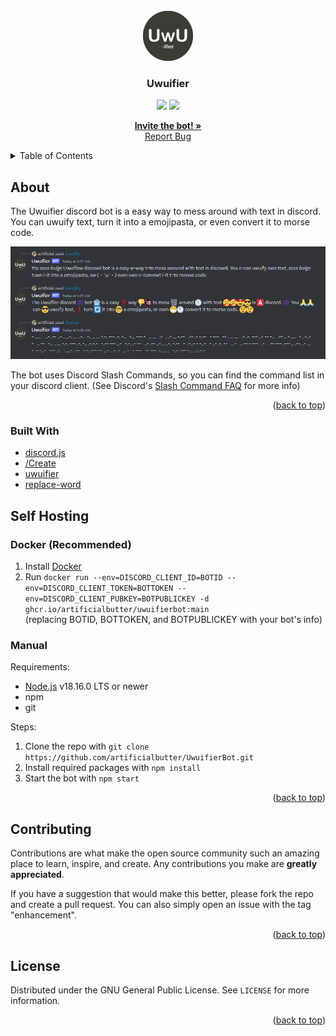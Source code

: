 <div id="top"></div>

<!-- PROJECT LOGO -->
<br />
<div align="center">
  <a href="https://github.com/artificialbutter/UwuifierBot">
    <img src="icon.png" alt="Icon" width="80" height="80">
  </a>

  <h3 align="center">Uwuifier</h3>
  <img src='https://img.shields.io/github/license/artificialbutter/UwuifierBot?style=flat-square'>
  <img src='https://img.shields.io/github/commit-activity/m/artificialbutter/UwuifierBot?style=flat-square'>
  
  <p align="center">
    <a href="https://discord.com/api/oauth2/authorize?client_id=969743347138822174&permissions=2147801152&scope=bot%20applications.commands"><strong>Invite the bot! »</strong></a>
    <br />
    <a href="https://github.com/artificialbutter/UwuifierBot/issues">Report Bug</a>
  </p>
</div>



<!-- TABLE OF CONTENTS -->
<details>
  <summary>Table of Contents</summary>
  <ol>
    <li>
      <a href="#about-the-project">About The Project</a>
      <ul>
        <li><a href="#built-with">Built With</a></li>
      </ul>
    </li>
    <li><a href="#self-hosting">Self Hosting</a></li>
    <li><a href="#contributing">Contributing</a></li>
    <li><a href="#license">License</a></li>
  </ol>
</details>



<!-- ABOUT THE PROJECT -->
## About

The Uwuifier discord bot is a easy way to mess around with text in discord.
You can uwuify text, turn it into a emojipasta, or even convert it to morse code.

<img src="screenshot.png"
         alt="Screenshot">


The bot uses Discord Slash Commands, so you can find the command list in your discord client. (See Discord's <a href="https://support.discord.com/hc/en-us/articles/1500000368501-Slash-Commands-FAQ">Slash Command FAQ</a> for more info)



<p align="right">(<a href="#top">back to top</a>)</p>



### Built With

* [discord.js](https://discord.js.org/)
* [/Create](https://www.npmjs.com/package/slash-create)
* [uwuifier](https://www.npmjs.com/package/@patarapolw/uwuifier)
* [replace-word](https://www.npmjs.com/package/replace-word)



<!-- SELF HOSTING -->
## Self Hosting
### Docker (Recommended)
1. Install <a href="https://docs.docker.com/get-docker/">Docker </a> 
2. Run `docker run --env=DISCORD_CLIENT_ID=BOTID --env=DISCORD_CLIENT_TOKEN=BOTTOKEN --env=DISCORD_CLIENT_PUBKEY=BOTPUBLICKEY -d ghcr.io/artificialbutter/uwuifierbot:main` <br>(replacing BOTID, BOTTOKEN, and BOTPUBLICKEY with your bot's info)
### Manual
Requirements:
* [Node.js](https://nodejs.org/en/) v18.16.0 LTS or newer
* npm
* git

Steps:
1. Clone the repo with `git clone https://github.com/artificialbutter/UwuifierBot.git`
2. Install required packages with `npm install` 
3. Start the bot with `npm start`


<p align="right">(<a href="#top">back to top</a>)</p>

<!-- CONTRIBUTING -->
## Contributing

Contributions are what make the open source community such an amazing place to learn, inspire, and create. Any contributions you make are **greatly appreciated**.

If you have a suggestion that would make this better, please fork the repo and create a pull request. You can also simply open an issue with the tag "enhancement".

<p align="right">(<a href="#top">back to top</a>)</p>



<!-- LICENSE -->
## License

Distributed under the GNU General Public License. See `LICENSE` for more information.


<p align="right">(<a href="#top">back to top</a>)</p>
